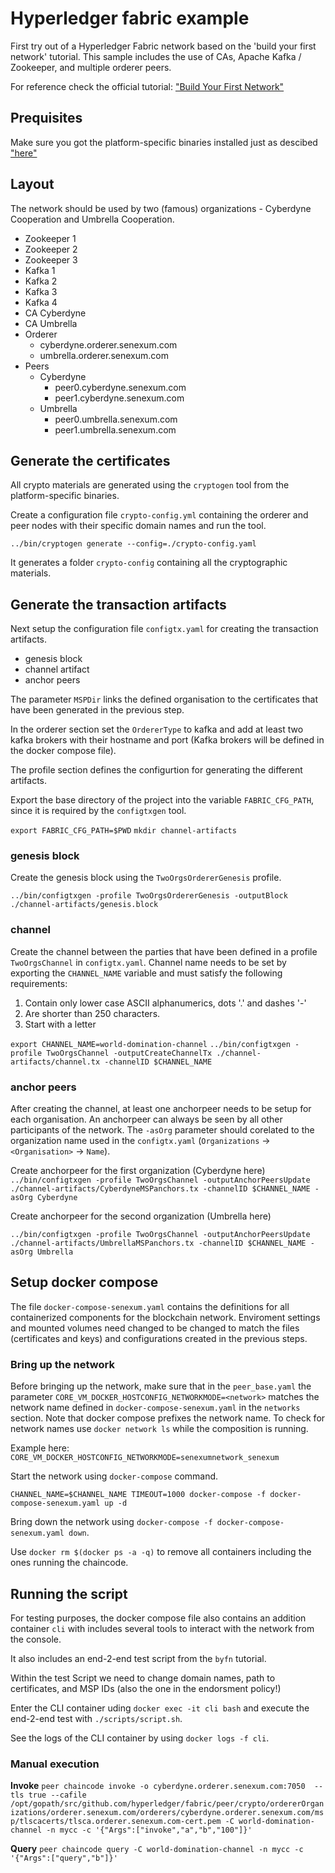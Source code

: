 # Hyperledger fabric example

First try out of a Hyperledger Fabric network based on the 'build your first network' tutorial. This sample includes the use of CAs, Apache Kafka / Zookeeper, and multiple orderer peers. 

For reference check the official tutorial: ["Build Your First Network"](http://hyperledger-fabric.readthedocs.io/en/latest/build_network.html)

## Prequisites

Make sure you got the platform-specific binaries installed just as descibed ["here"](https://hyperledger-fabric.readthedocs.io/en/latest/samples.html)

## Layout

The network should be used by two (famous) organizations - Cyberdyne Cooperation and Umbrella Cooperation.

- Zookeeper 1
- Zookeeper 2
- Zookeeper 3
- Kafka 1
- Kafka 2
- Kafka 3
- Kafka 4
- CA Cyberdyne
- CA Umbrella
- Orderer
    - cyberdyne.orderer.senexum.com
    - umbrella.orderer.senexum.com
- Peers
    - Cyberdyne
        - peer0.cyberdyne.senexum.com
        - peer1.cyberdyne.senexum.com
    - Umbrella
        - peer0.umbrella.senexum.com
        - peer1.umbrella.senexum.com

## Generate the certificates
All crypto materials are generated using the `cryptogen` tool from the platform-specific binaries.

Create a configuration file `crypto-config.yml` containing the orderer and peer nodes with their specific domain names and run the tool.

`../bin/cryptogen generate --config=./crypto-config.yaml`

It generates a folder `crypto-config` containing all the cryptographic materials.

## Generate the transaction artifacts

Next setup the configuration file `configtx.yaml` for creating the transaction artifacts.

- genesis block
- channel artifact
- anchor peers

The parameter `MSPDir` links the defined organisation to the certificates that have been generated in the previous step.

In the orderer section set the `OrdererType` to kafka and add at least two kafka brokers with their hostname and port (Kafka brokers will be defined in the docker compose file).

The profile section defines the configurtion for generating the different artifacts.

Export the base directory of the project into the variable `FABRIC_CFG_PATH`, since it is required by the `configtxgen` tool.

`export FABRIC_CFG_PATH=$PWD`
`mkdir channel-artifacts`

### genesis block
Create the genesis block using the `TwoOrgsOrdererGenesis` profile.

`../bin/configtxgen -profile TwoOrgsOrdererGenesis -outputBlock ./channel-artifacts/genesis.block`

### channel
Create the channel between the parties that have been defined in a profile `TwoOrgsChannel` in `configtx.yaml`. Channel name needs to be set by exporting the `CHANNEL_NAME` variable and must satisfy the following requirements:
1. Contain only lower case ASCII alphanumerics, dots '.' and dashes '-'
2. Are shorter than 250 characters.
3. Start with a letter

`export CHANNEL_NAME=world-domination-channel`
`../bin/configtxgen -profile TwoOrgsChannel -outputCreateChannelTx ./channel-artifacts/channel.tx -channelID $CHANNEL_NAME`

### anchor peers
After creating the channel, at least one anchorpeer needs to be setup for each organisation. An anchorpeer can always be seen by all other participants of the network. The `-asOrg` parameter should corelated to the organization name used in the `configtx.yaml` (`Organizations` -> `<Organisation>` -> `Name`).

Create anchorpeer for the first organization (Cyberdyne here)
`../bin/configtxgen -profile TwoOrgsChannel -outputAnchorPeersUpdate ./channel-artifacts/CyberdyneMSPanchors.tx -channelID $CHANNEL_NAME -asOrg Cyberdyne`

Create anchorpeer for the second organization (Umbrella here)

`../bin/configtxgen -profile TwoOrgsChannel -outputAnchorPeersUpdate ./channel-artifacts/UmbrellaMSPanchors.tx -channelID $CHANNEL_NAME -asOrg Umbrella`

## Setup docker compose
The file `docker-compose-senexum.yaml` contains the definitions for all containerized components for the blockchain network. Enviroment settings and mounted volumes need changed to be changed to match the files (certificates and keys) and configurations created in the previous steps. 


### Bring up the network
Before bringing up the network, make sure that in the `peer_base.yaml` the parameter `CORE_VM_DOCKER_HOSTCONFIG_NETWORKMODE=<network>` matches the network name defined in `docker-compose-senexum.yaml` in the `networks` section. Note that docker compose prefixes the network name. To check for network names use `docker network ls` while the composition is running.

Example here: `CORE_VM_DOCKER_HOSTCONFIG_NETWORKMODE=senexumnetwork_senexum`

Start the network using `docker-compose` command.

`CHANNEL_NAME=$CHANNEL_NAME TIMEOUT=1000 docker-compose -f docker-compose-senexum.yaml up -d`

Bring down the network using `docker-compose -f docker-compose-senexum.yaml down`.

Use `docker rm $(docker ps -a -q)` to remove all containers including the ones running the chaincode.

## Running the script

For testing purposes, the docker compose file also contains an addition container `cli` with includes several tools to interact with the network from the console.

It also includes an end-2-end test script from the `byfn` tutorial.

Within the test Script we need to change domain names, path to certificates, and MSP IDs (also the one in the endorsment policy!)

Enter the CLI container uding `docker exec -it cli bash` and execute the end-2-end test with `./scripts/script.sh`.

See the logs of the CLI container by using `docker logs -f cli`.

### Manual execution

**Invoke**
`peer chaincode invoke -o cyberdyne.orderer.senexum.com:7050  --tls true --cafile /opt/gopath/src/github.com/hyperledger/fabric/peer/crypto/ordererOrganizations/orderer.senexum.com/orderers/cyberdyne.orderer.senexum.com/msp/tlscacerts/tlsca.orderer.senexum.com-cert.pem -C world-domination-channel -n mycc -c '{"Args":["invoke","a","b","100"]}'`

**Query**
`peer chaincode query -C world-domination-channel -n mycc -c '{"Args":["query","b"]}'`